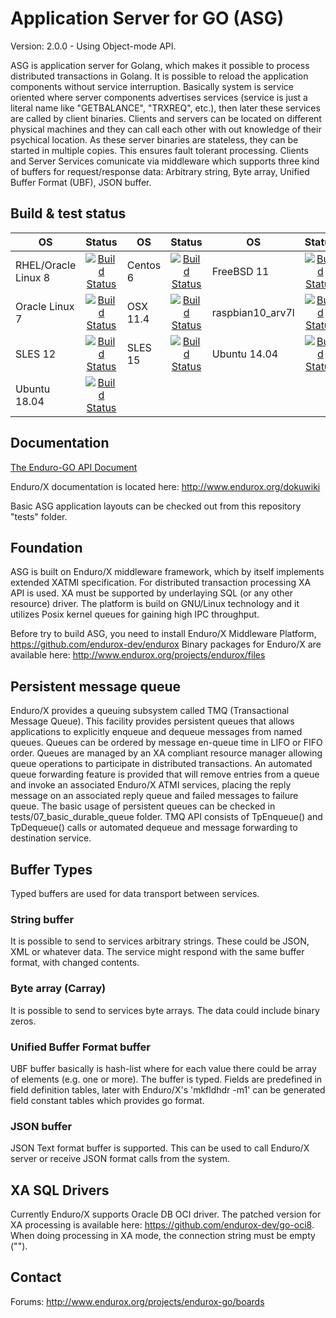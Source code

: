 # Application Server for GO (ASG)

Version: 2.0.0 - Using Object-mode API.

ASG is application server for Golang, which makes it possible to process 
distributed transactions in Golang. It is possible to reload the application 
components without service interruption. Basically system is service oriented 
where server components advertises services (service is just a literal name like 
"GETBALANCE", "TRXREQ", etc.), then later these services are called by client 
binaries. Clients and servers can be located on different physical machines and 
they can call each other with out knowledge of their psychical location. As 
these server binaries are stateless, they can be started in multiple copies. 
This ensures fault tolerant processing. Clients and Server Services comunicate 
via middleware which supports three kind of buffers for request/response data: 
Arbitrary string, Byte array, Unified Buffer Format (UBF), JSON buffer.


## Build & test status

| OS   |      Status      | OS       |      Status   |OS       |      Status   |
|----------|:-------------:|----------|:-------------:|----------|:-------------:|
|RHEL/Oracle Linux 8| [![Build Status](http://www.silodev.com:9090/jenkins/buildStatus/icon?job=endurox-go-ol8)](http://www.silodev.com:9090/jenkins/job/endurox-go-ol8/) | Centos 6|[![Build Status](http://www.silodev.com:9090/jenkins/buildStatus/icon?job=endurox-go-centos6)](http://www.silodev.com:9090/jenkins/job/endurox-go-centos6/)|FreeBSD 11|[![Build Status](http://www.silodev.com:9090/jenkins/buildStatus/icon?job=endurox-go-freebsd11)](http://www.silodev.com:9090/jenkins/job/endurox-go-freebsd11/)|
|Oracle Linux 7|[![Build Status](http://www.silodev.com:9090/jenkins/buildStatus/icon?job=endurox-go-ol7)](http://www.silodev.com:9090/jenkins/job/endurox-go-ol7/)|OSX 11.4|[![Build Status](http://www.silodev.com:9090/jenkins/buildStatus/icon?job=endurox-go-osx11_4)](http://www.silodev.com:9090/jenkins/job/endurox-go-osx11_4/)|raspbian10_arv7l|[![Build Status](http://www.silodev.com:9090/jenkins/buildStatus/icon?job=endurox-go-raspbian10_arv7l)](http://www.silodev.com:9090/jenkins/job/endurox-go-raspbian10_arv7l/)|
|SLES 12|[![Build Status](http://www.silodev.com:9090/jenkins/buildStatus/icon?job=endurox-go-sles12)](http://www.silodev.com:9090/jenkins/job/endurox-go-sles12/)|SLES 15|[![Build Status](http://www.silodev.com:9090/jenkins/buildStatus/icon?job=endurox-go-sles15)](http://www.silodev.com:9090/jenkins/job/endurox-go-sles15/)|Ubuntu 14.04| [![Build Status](http://www.silodev.com:9090/jenkins/buildStatus/icon?job=endurox-go-ubuntu14)](http://www.silodev.com:9090/jenkins/job/endurox-go-ubuntu14/)|
|Ubuntu 18.04| [![Build Status](http://www.silodev.com:9090/jenkins/buildStatus/icon?job=endurox-go-ubuntu18)](http://www.silodev.com:9090/jenkins/job/endurox-go-ubuntu18/)|


## Documentation

[The Enduro-GO API Document](doc/endurox-go-book.adoc)

Enduro/X documentation is located here: http://www.endurox.org/dokuwiki

Basic ASG application layouts can be checked out from this repository "tests" folder.

## Foundation

ASG is built on Enduro/X middleware framework, which by itself implements 
extended XATMI specification. For distributed transaction processing XA API is 
used. XA must be supported by underlaying SQL (or any other resource) driver. 
The platform is build on GNU/Linux technology and it utilizes Posix kernel 
queues for gaining high IPC throughput.

Before try to build ASG, you need to install Enduro/X Middleware Platform, 
https://github.com/endurox-dev/endurox
Binary packages for Enduro/X are available here: http://www.endurox.org/projects/endurox/files

## Persistent message queue

Enduro/X provides a queuing subsystem called TMQ (Transactional Message Queue). 
This facility provides persistent queues that allows applications to explicitly 
enqueue and dequeue messages from named queues. Queues can be ordered by message 
en-queue time in LIFO or FIFO order. Queues are managed by an XA compliant 
resource manager allowing queue operations to participate in distributed 
transactions. An automated queue forwarding feature is provided that will remove 
entries from a queue and invoke an associated Enduro/X ATMI services, placing 
the reply message on an associated reply queue and failed messages to failure 
queue. The basic usage of persistent queues can be checked in 
tests/07_basic_durable_queue folder. TMQ API consists of TpEnqueue() and 
TpDequeue() calls or automated dequeue and message forwarding to destination 
service.

## Buffer Types

Typed buffers are used for data transport between services.

### String buffer

It is possible to send to services arbitrary strings. These could be JSON, XML 
or whatever data. The service might respond with the same buffer format, with 
changed contents. 

### Byte array (Carray)

It is possible to send to services byte arrays. The data could include binary 
zeros.

### Unified Buffer Format buffer

UBF buffer basically is hash-list where for each value there could be array of 
elements (e.g. one or more). The buffer is typed. Fields are predefined in field 
definition tables, later with Enduro/X's 'mkfldhdr -m1' can be generated field 
constant tables which provides go format.

### JSON buffer

JSON Text format buffer is supported. This can be used to call Enduro/X server 
or receive JSON format calls from the system.

## XA SQL Drivers

Currently Enduro/X supports Oracle DB OCI driver. The patched version for XA 
processing is available here: https://github.com/endurox-dev/go-oci8. When doing 
processing in XA mode, the connection string must be empty ("").

## Contact

Forums: http://www.endurox.org/projects/endurox-go/boards
